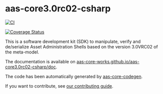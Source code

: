 # aas-core3.0rc02-csharp

[![CI](https://github.com/aas-core-works/aas-core3.0rc02-csharp/actions/workflows/ci.yml/badge.svg)](https://github.com/aas-core-works/aas-core3.0rc02-csharp/actions/workflows/ci.yml)

[![Coverage Status](https://coveralls.io/repos/github/aas-core-works/aas-core3.0rc02-csharp/badge.svg?branch=main)](https://coveralls.io/github/aas-core-works/aas-core3.0rc02-csharp?branch=main)

This is a software development kit (SDK) to manipulate, verify and de/serialize Asset Administration Shells based on the version 3.0VRC02 of the meta-model.

The documentation is available on [aas-core-works.github.io/aas-core3.0rc02-csharp/doc].

[aas-core-works.github.io/aas-core3.0rc02-csharp/doc]: https://aas-core-works.github.io/aas-core3.0rc02-csharp/doc

The code has been automatically generated by [aas-core-codegen].

[aas-core-codegen]: https://github.com/aas-core-works/aas-core-codegen

If you want to contribute, see [our contributing guide].

[our contributing guide]: https://aas-core-works.github.io/aas-core3.0rc02-csharp/doc/contributing.html

